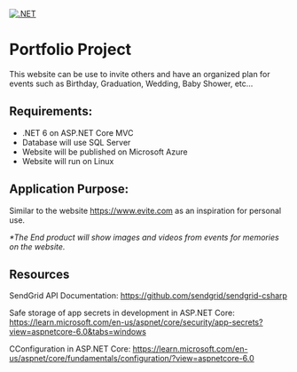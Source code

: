 [![.NET](https://github.com/marysaray/PortfolioProject/actions/workflows/dotnet.yml/badge.svg)](https://github.com/marysaray/PortfolioProject/actions/workflows/dotnet.yml)

# Portfolio Project

This website can be use to invite others and have an organized plan for events such as Birthday, Graduation, Wedding, Baby Shower, etc…

## Requirements:
- .NET 6 on ASP.NET Core MVC
- Database will use SQL Server
- Website will be published on Microsoft Azure
- Website will run on Linux

## Application Purpose:
Similar to the website https://www.evite.com as an inspiration for personal use.

_*The End product will show images and videos from events for memories on the website._

## Resources

SendGrid API Documentation: https://github.com/sendgrid/sendgrid-csharp

Safe storage of app secrets in development in ASP.NET Core: https://learn.microsoft.com/en-us/aspnet/core/security/app-secrets?view=aspnetcore-6.0&tabs=windows

CConfiguration in ASP.NET Core: https://learn.microsoft.com/en-us/aspnet/core/fundamentals/configuration/?view=aspnetcore-6.0
